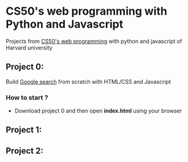 # CS50's web programming with Python and Javascript
Projects from [CS50's web programming](https://cs50.harvard.edu/web/2020/) with python and javascript of Harvard university

## Project 0: 
Build [Google search](https://www.google.com/) from scratch with HTML/CSS and Javascript
### How to start ?
- Download project 0 and then open **index.html** using your browser

## Project 1:

## Project 2:
